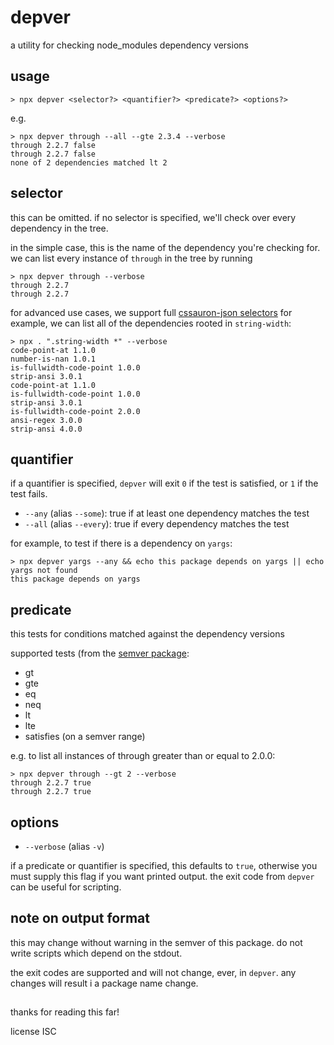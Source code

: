# depver
a utility for checking node_modules dependency versions

## usage
```
> npx depver <selector?> <quantifier?> <predicate?> <options?>
```
e.g.
```
> npx depver through --all --gte 2.3.4 --verbose
through 2.2.7 false
through 2.2.7 false
none of 2 dependencies matched lt 2
```

## selector
this can be omitted. if no selector is specified, we'll check over every dependency in the tree.

in the simple case, this is the name of the dependency you're checking for. we can list
every instance of `through` in the tree by running
```
> npx depver through --verbose
through 2.2.7
through 2.2.7
```

for advanced use cases, we support full [cssauron-json selectors](https://www.npmjs.com/package/cssauron-json)
for example, we can list all of the dependencies rooted in `string-width`:
```
> npx . ".string-width *" --verbose
code-point-at 1.1.0
number-is-nan 1.0.1
is-fullwidth-code-point 1.0.0
strip-ansi 3.0.1
code-point-at 1.1.0
is-fullwidth-code-point 1.0.0
strip-ansi 3.0.1
is-fullwidth-code-point 2.0.0
ansi-regex 3.0.0
strip-ansi 4.0.0
```

## quantifier
if a quantifier is specified, `depver` will exit `0` if the test is satisfied, or `1` if the test fails.

- `--any` (alias `--some`): true if at least one dependency matches the test
- `--all` (alias `--every`): true if every dependency matches the test

for example, to test if there is a dependency on `yargs`:
```
> npx depver yargs --any && echo this package depends on yargs || echo yargs not found
this package depends on yargs
```

## predicate
this tests for conditions matched against the dependency versions

supported tests (from the [semver package](https://www.npmjs.com/package/semver):
- gt
- gte
- eq
- neq
- lt
- lte
- satisfies (on a semver range)

e.g. to list all instances of through greater than or equal to 2.0.0:
```
> npx depver through --gt 2 --verbose
through 2.2.7 true
through 2.2.7 true
```

## options

- `--verbose` (alias `-v`)

if a predicate or quantifier is specified, this defaults to `true`, otherwise you must supply this flag if you want printed output. the exit code from `depver` can be useful for scripting.


## note on output format
this may change without warning in the semver of this package. do not write scripts which depend on
the stdout.

the exit codes are supported and will not change, ever, in `depver`. any changes will result i a package name change.

##
thanks for reading this far!

license ISC
